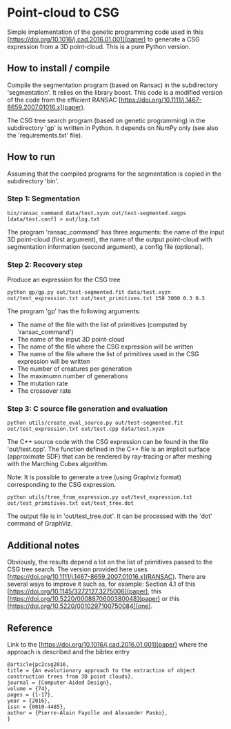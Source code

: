 # Point-cloud to CSG 
Simple implementation of the genetic programming code used in this [https://doi.org/10.1016/j.cad.2016.01.001](paper) to generate a CSG expression from a 3D point-cloud. 
This is a pure Python version. 


## How to install / compile
Compile the segmentation program (based on Ransac) in the subdirectory 'segmentation'. It relies on the library boost. 
This code is a modified version of the code from the efficient RANSAC [https://doi.org/10.1111/j.1467-8659.2007.01016.x](paper).

The CSG tree search program (based on genetic programming) in the subdirectory 'gp' is written in Python. It depends on NumPy only (see also the 'requirements.txt' file). 


## How to run
Assuming that the compiled programs for the segmentation is copied in the subdirectory 'bin'. 

### Step 1: Segmentation
```
bin/ransac_command data/test.xyzn out/test-segmented.segps [data/test.conf] > out/log.txt
```
The program 'ransac_command' has three arguments: the name of the input 3D point-cloud (first argument), the name of the output point-cloud with segmentation information (second argument), a config file (optional). 

### Step 2: Recovery step
Produce an expression for the CSG tree
```
python gp/gp.py out/test-segmented.fit data/test.xyzn out/test_expression.txt out/test_primitives.txt 150 3000 0.3 0.3
```
The program 'gp' has the following arguments:
* The name of the file with the list of primitives (computed by 'ransac_command')
* The name of the input 3D point-cloud 
* The name of the file where the CSG expression will be written 
* The name of the file where the list of primitives used in the CSG expression will be written 
* The number of creatures per generation 
* The maximumn number of generations 
* The mutation rate 
* The crossover rate 


### Step 3: C source file generation and evaluation
```
python utils/create_eval_source.py out/test-segmented.fit out/test_expression.txt out/test.cpp data/test.xyzn 
```
The C++ source code with the CSG expression can be found in the file 'out/test.cpp'. The function defined in the C++ file is an implicit surface (approximate SDF) that can be rendered by ray-tracing or after meshing with the Marching Cubes algorithm. 

Note: It is possible to generate a tree (using Graphviz format) corresponding to the CSG expression. 
```
python utils/tree_from_expression.py out/test_expression.txt out/test_primitives.txt out/test_tree.dot 
```
The output file is in 'out/test_tree.dot'. It can be processed with the 'dot' command of GraphViz. 


## Additional notes
Obviously, the results depend a lot on the list of primitives passed to the CSG tree search. The version provided here uses [https://doi.org/10.1111/j.1467-8659.2007.01016.x](RANSAC). There are several ways to improve it such as, for example: Section 4.1 of this [https://doi.org/10.1145/3272127.3275006](paper), this [https://doi.org/10.5220/0008870600380048](paper) or this [https://doi.org/10.5220/0010297100750084](one). 


## Reference 
Link to the [https://doi.org/10.1016/j.cad.2016.01.001](paper) where the approach is described and the bibtex entry
```
@article{pc2csg2016,
title = {An evolutionary approach to the extraction of object construction trees from 3D point clouds},
journal = {Computer-Aided Design},
volume = {74},
pages = {1-17},
year = {2016},
issn = {0010-4485},
author = {Pierre-Alain Fayolle and Alexander Pasko},
}
```
